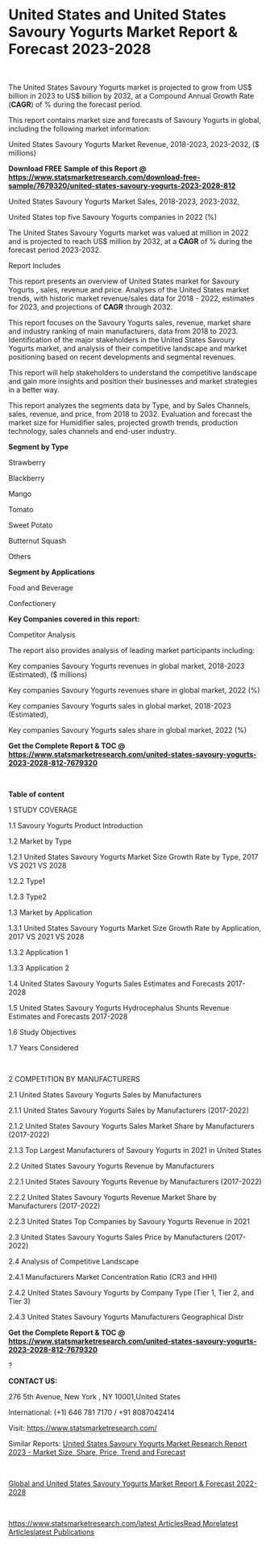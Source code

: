 <h1>United States and United States Savoury Yogurts Market Report & Forecast 2023-2028</h1><br/><p>The United States Savoury Yogurts market is projected to grow from US$ billion in 2023 to US$ billion by 2032, at a Compound Annual Growth Rate (<strong>CAGR</strong>) of % during the forecast period.</p>
 
 
 
 <p>This report contains market size and forecasts of Savoury Yogurts in global, including the following market information:</p>
 
 
 
 <p>United States Savoury Yogurts Market Revenue, 2018-2023, 2023-2032, ($ millions)</p>
 
 
 
 <p><strong>Download FREE Sample of this Report @ <a href="https://www.statsmarketresearch.com/download-free-sample/7679320/united-states-savoury-yogurts-2023-2028-812">https://www.statsmarketresearch.com/download-free-sample/7679320/united-states-savoury-yogurts-2023-2028-812</a></strong></p>
 
 
 
 <p>United States Savoury Yogurts Market Sales, 2018-2023, 2023-2032,</p>
 
 
 
 <p>United States top five Savoury Yogurts companies in 2022 (%)</p>
 
 
 
 <p>The United States Savoury Yogurts market was valued at million in 2022 and is projected to reach US$ million by 2032, at a <strong>CAGR</strong> of % during the forecast period 2023-2032.</p>
 
 
 
 <p>Report Includes</p>
 
 
 
 <p>This report presents an overview of United States market for Savoury Yogurts , sales, revenue and price. Analyses of the United States market trends, with historic market revenue/sales data for 2018 - 2022, estimates for 2023, and projections of <strong>CAGR</strong> through 2032.</p>
 
 
 
 <p>This report focuses on the Savoury Yogurts sales, revenue, market share and industry ranking of main manufacturers, data from 2018 to 2023. Identification of the major stakeholders in the United States Savoury Yogurts market, and analysis of their competitive landscape and market positioning based on recent developments and segmental revenues.</p>
 
 
 
 <p>This report will help stakeholders to understand the competitive landscape and gain more insights and position their businesses and market strategies in a better way.</p>
 
 
 
 <p>This report analyzes the segments data by Type, and by Sales Channels, sales, revenue, and price, from 2018 to 2032. Evaluation and forecast the market size for Humidifier sales, projected growth trends, production technology, sales channels and end-user industry.</p>
 
 
 
 <p><strong>Segment by Type</strong></p>
 
 
 
 <p>Strawberry</p>
 
 
 
 <p>Blackberry</p>
 
 
 
 <p>Mango</p>
 
 
 
 <p>Tomato</p>
 
 
 
 <p>Sweet Potato</p>
 
 
 
 <p>Butternut Squash</p>
 
 
 
 <p>Others</p>
 
 
 
 <p><strong>Segment <strong><strong>by Applications</strong></strong></strong></p>
 
 
 
 <p>Food and Beverage</p>
 
 
 
 <p>Confectionery</p>
 
 
 
 <p><strong>Key Companies covered in this report:</strong></p>
 
 
 
 <p>Competitor Analysis</p>
 
 
 
 <p>The report also provides analysis of leading market participants including:</p>
 
 
 
 <p>Key companies Savoury Yogurts revenues in global market, 2018-2023 (Estimated), ($ millions)</p>
 
 
 
 <p>Key companies Savoury Yogurts revenues share in global market, 2022 (%)</p>
 
 
 
 <p>Key companies Savoury Yogurts sales in global market, 2018-2023 (Estimated),</p>
 
 
 
 <p>Key companies Savoury Yogurts sales share in global market, 2022 (%)</p>
 
 
 
 <div><b>Get the Complete Report & TOC @ <a href="https://www.statsmarketresearch.com/united-states-savoury-yogurts-2023-2028-812-7679320">https://www.statsmarketresearch.com/united-states-savoury-yogurts-2023-2028-812-7679320</a></b></div>
 
 
 
 <p><br />
 
 <b>Table of content</b></p>
 
 
 
 <p>1 STUDY COVERAGE<br />
 
 1.1 Savoury Yogurts Product Introduction<br />
 
 1.2 Market by Type<br />
 
 1.2.1 United States Savoury Yogurts Market Size Growth Rate by Type, 2017 VS 2021 VS 2028<br />
 
 1.2.2 Type1<br />
 
 1.2.3 Type2<br />
 
 1.3 Market by Application<br />
 
 1.3.1 United States Savoury Yogurts Market Size Growth Rate by Application, 2017 VS 2021 VS 2028<br />
 
 1.3.2 Application 1<br />
 
 1.3.3 Application 2<br />
 
 1.4 United States Savoury Yogurts Sales Estimates and Forecasts 2017-2028<br />
 
 1.5 United States Savoury Yogurts Hydrocephalus Shunts Revenue Estimates and Forecasts 2017-2028<br />
 
 1.6 Study Objectives<br />
 
 1.7 Years Considered<br />
 
 <br />
 
 2 COMPETITION BY MANUFACTURERS<br />
 
 2.1 United States Savoury Yogurts Sales by Manufacturers<br />
 
 2.1.1 United States Savoury Yogurts Sales by Manufacturers (2017-2022)<br />
 
 2.1.2 United States Savoury Yogurts Sales Market Share by Manufacturers (2017-2022)<br />
 
 2.1.3 Top Largest Manufacturers of Savoury Yogurts in 2021 in United States<br />
 
 2.2 United States Savoury Yogurts Revenue by Manufacturers<br />
 
 2.2.1 United States Savoury Yogurts Revenue by Manufacturers (2017-2022)<br />
 
 2.2.2 United States Savoury Yogurts Revenue Market Share by Manufacturers (2017-2022)<br />
 
 2.2.3 United States Top Companies by Savoury Yogurts Revenue in 2021<br />
 
 2.3 United States Savoury Yogurts Sales Price by Manufacturers (2017-2022)<br />
 
 2.4 Analysis of Competitive Landscape<br />
 
 2.4.1 Manufacturers Market Concentration Ratio (CR3 and HHI)<br />
 
 2.4.2 United States Savoury Yogurts by Company Type (Tier 1, Tier 2, and Tier 3)<br />
 
 2.4.3 United States Savoury Yogurts Manufacturers Geographical Distr</p>
 
 
 
 <div><b>Get the Complete Report & TOC @ <a href="https://www.statsmarketresearch.com/united-states-savoury-yogurts-2023-2028-812-7679320">https://www.statsmarketresearch.com/united-states-savoury-yogurts-2023-2028-812-7679320</a></b></div>
 
 
 
 <p>? </p>
 
 
 
 <p><b>CONTACT US:</b><br />
 
 276 5th Avenue, New York , NY 10001,United States<br />
 
 International: (+1) 646 781 7170 / +91 8087042414<br />
 
 Visit: <a href="https://www.statsmarketresearch.com/">https://www.statsmarketresearch.com/</a><br />
 
 Similar Reports: <a href="https://www.statsmarketresearch.com/united-states-savoury-yogurts-2023-2028-812-7679320">United States Savoury Yogurts Market Research Report 2023 - Market Size, Share, Price, Trend and Forecast</a><br />
 
 <br />
 
 <a href="https://www.statsmarketresearch.com/united-states-savoury-yogurts-2023-2028-812-7679320">Global and United States Savoury Yogurts Market Report & Forecast 2022-2028</a><br />
 
 <br />
 
 <a href="https://gyeongbokgung.com">https://www.statsmarketresearch.com/</a><a href="https://hallyeomaritime.com">latest Articles</a><a href="https://jingwansa.com">Read More</a><a href="https://nguoiviet.jp/">latest Articles</a><a href="https://www.intelmarketresearch.com/">latest Publications</a></p>